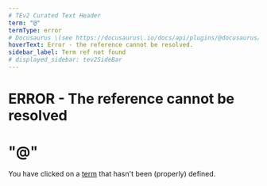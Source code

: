 ```yaml
---
# TEv2 Curated Text Header
term: "@"
termType: error
# Docusaurus \(see https://docusaurus\.io/docs/api/plugins/@docusaurus/plugin-content-docs#markdown-front-matter\):
hoverText: Error - the reference cannot be resolved.
sidebar_label: Term ref not found
# displayed_sidebar: tev2SideBar
---
```


# ERROR - The reference cannot be resolved

# "@"

You have clicked on a [term](@) that hasn't been (properly) defined.
